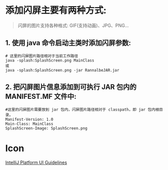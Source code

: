 # 添加闪屏主要有两种方式:
> 闪屏的图片支持各种格式: GIF(支持动画)、JPG、PNG...
## 1. 使用 java 命令启动主类时添加闪屏参数:
```shell
# 这里的闪屏图片路径相对于当前工作路径
java -splash:SplashScreen.png MainClass
或
java -splash:SplashScreen.png -jar RannalbeJAR.jar 
```

## 2. 把闪屏图片信息添加到可执行 JAR 包内的 MANIFEST.MF 文件中:
```shell
#这里的闪屏图片需要放到 jar 包内，闪屏图片路径相对于 classpath，即 jar 包内根目录。
Manifest-Version: 1.0
Main-Class: MainClass
SplashScreen-Image: SplashScreen.png
```

# Icon
[IntelliJ Platform UI Guidelines](https://jetbrains.github.io/ui/resources/icons_list/)